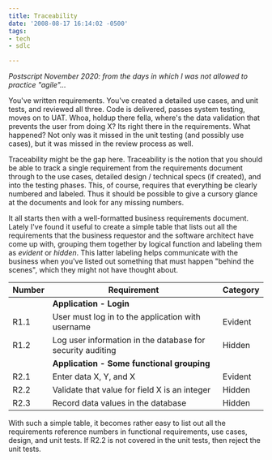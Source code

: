 ```yaml
---
title: Traceability
date: '2008-08-17 16:14:02 -0500'
tags:
- tech
- sdlc

---
```


_Postscript November 2020: from the days in which I was not allowed to practice
"agile"..._

You've written requirements. You've created a detailed use cases, and unit
tests, and reviewed all three. Code is delivered, passes system testing, moves
on to UAT. Whoa, holdup there fella, where's the data validation that prevents
the user from doing X? Its right there in the requirements. What happened? Not
only was it missed in the unit testing (and possibly use cases), but it was
missed in the review process as well.

<!-- truncate -->

Traceability might be the gap here. Traceability is the notion that you should
be able to track a single requirement from the requirements document through to
the use cases, detailed design / technical specs (if created), and into the
testing phases. This, of course, requires that everything be clearly numbered
and labeled. Thus it should be possible to give a cursory glance at the
documents and look for any missing numbers.

It all starts then with a well-formatted business requirements document. Lately
I've found it useful to create a simple table that lists out all the
requirements that the business requestor and the software architect have come up
with, grouping them together by logical function and labeling them as _evident_
or _hidden_. This latter labeling helps communicate with the business when
you've listed out something that must happen "behind the scenes", which they
might not have thought about.

| Number | Requirement                                                | Category |
| ------ | ---------------------------------------------------------- | -------- |
|        | **Application - Login**                                    |          |
| R1.1   | User must log in to the application with  username         | Evident  |
| R1.2   | Log user information in the database for security auditing | Hidden   |
|        | **Application - Some functional grouping**                 |          |
| R2.1   | Enter data X, Y, and X                                     | Evident  |
| R2.2   | Validate that value for field X is an integer              | Hidden   |
| R2.3   | Record data values in the database                         | Hidden   |

With such a simple table, it becomes rather easy to list out all the
requirements reference numbers in functional requirements, use cases, design,
and unit tests. If R2.2 is not covered in the unit tests, then reject the unit
tests.
